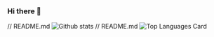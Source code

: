 ### Hi there 👋
// README.md
![Github stats](https://github-readme-stats.vercel.app/api?username=bahadiralsan&theme=highcontrast&show_icons=true&count_private=true)
// README.md
![Top Languages Card](https://github-readme-stats.vercel.app/api/top-langs/?username=shinokada)
<!--
**bahadiralsan/bahadiralsan** is a ✨ _special_ ✨ repository because its `README.md` (this file) appears on your GitHub profile.
